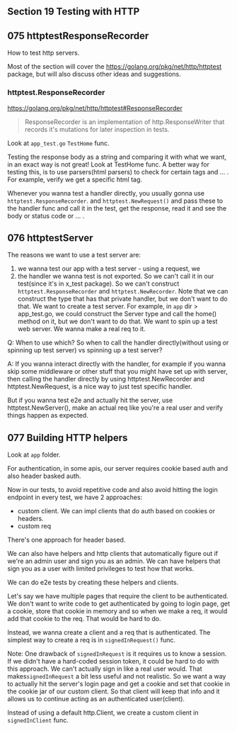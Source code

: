 ## Section 19 Testing with HTTP
## 075 httptestResponseRecorder
How to test http servers.

Most of the section will cover the <https://golang.org/pkg/net/http/httptest> package, but will also discuss other ideas and suggestions.

### httptest.ResponseRecorder
<https://golang.org/pkg/net/http/httptest#ResponseRecorder>

> ResponseRecorder is an implementation of http.ResponseWriter that records it's mutations for later inspection in tests.

Look at `app_test.go` `TestHome` func.

Testing the response body as a string and comparing it with what we want, in an exact way is not great! Look at TestHome func.
A better way for testing this, is to use parsers(html parsers) to check for certain tags and ... . For example, verify we get a 
specific html tag.

Whenever you wanna test a handler directly, you usually gonna use `httptest.ResponseRecorder`. and `httptest.NewRequest()` and pass these
to the handler func and call it in the test, get the response, read it and see the body or status code or ... .

## 076 httptestServer
The reasons we want to use a test server are:
1. we wanna test our app with a test server - using a request, we 
2. the handler we wanna test is not exported. So we can't call it in our test(since it's in x_test package). So we can't construct
`httptest.ResponseRecorder` and `httptest.NewRecorder`. Note that we can construct the type that has that private handler, but we don't want
to do that. We want to create a test server. For example, in `app` dir > app_test.go, we could construct the Server type and call the
home() method on it, but we don't want to do that. We want to spin up a test web server. We wanna make a real req to it.

Q: When to use which? So when to call the handler directly(without using or spinning up test server) vs spinning up a test server?

A: If you wanna interact directly with the handler, for example if you wanna skip some middleware or other stuff that you might have
set up with server, then calling the handler directly by using httptest.NewRecorder and httptest.NewRequest, is a nice way to just test
specific handler.

But if you wanna test e2e and actually hit the server, use httptest.NewServer(), make an actual req like you're a real user and verify
things happen as expected.

## 077 Building HTTP helpers
Look at `app` folder.

For authentication, in some apis, our server requires cookie based auth and also header basked auth.

Now in our tests, to avoid repetitive code and also avoid hitting the login endpoint in every test, we have 2 approaches:
- custom client. We can impl clients that do auth based on cookies or headers.
- custom req

There's one approach for header based.

We can also have helpers and http clients that automatically figure out if we're an admin user and sign you as an admin. We can have
helpers that sign you as a user with limited privileges to test how that works. 

We can do e2e tests by creating these helpers and clients.

Let's say we have multiple pages that require the client to be authenticated. We don't want to write code to get authenticated by
going to login page, get a cookie, store that cookie in memory and so when we make a req, it would add that cookie to the req. That would
be hard to do.

Instead, we wanna create a client and a req that is authenticated. The simplest way to create a req is in `signedInRequest()` func.

Note: One drawback of `signedInRequest` is it requires us to know a session. If we didn't have a hard-coded session token,
it could be hard to do with this approach.
We can't actually sign in like a real user would. That makes`signedInRequest` a bit less useful and not realistic.
So we want a way to actually hit the server's login page and get a cookie and set that cookie in the cookie jar of our custom client.
So that client will keep that info and it allows us to continue acting as an authenticated user(client).

Instead of using a default http.Client, we create a custom client in `signedInClient` func.